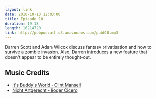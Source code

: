 ```yaml
---
layout: link
date: 2010-10-13 12:00:00
title: Episode 10
duration: 19:18
length: 16214720
link: http://pubpodcast.s3.amazonaws.com/pub010.mp3
---
```


Darren Scott and Adam Wilcox discuss fantasy privatisation and how to survive a zombie invasion. Also, Darren introduces a new feature that doesn't appear to be entirely thought-out.

<!-- more -->

## Music Credits

- [It's Buddy's World - Clint Mansell](http://itunes.apple.com/gb/album/smokin-aces-its-buddys-world/id258019229?i=258019519)
- [Nicht Artgerecht - Roger Cicero](http://itunes.apple.com/gb/album/nicht-artgerecht/id332428584?i=332428660)